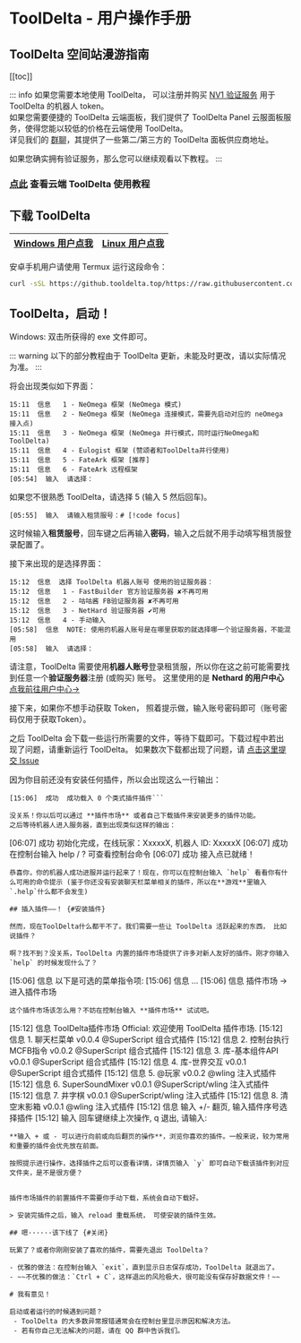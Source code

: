 # ToolDelta - 用户操作手册

## ToolDelta 空间站漫游指南

[[toc]]

::: info
如果您需要本地使用 ToolDelta， 可以注册并购买 [NV1 验证服务](https://nv1.nethard.pro) 用于 ToolDelta 的机器人 token。  
如果您需要便捷的 ToolDelta 云端面板，我们提供了 ToolDelta Panel 云服面板服务，使得您能以较低的价格在云端使用 ToolDelta。  
详见我们的 [群聊](http://qm.qq.com/cgi-bin/qm/qr?_wv=1027&k=XGyPWC3k0-t0nZHGA2d0jzO7b9ogcI8N&authKey=zLTjnagIiquztxwxhfSdnT7sCTJY3iGT6Hgr5fJcU4heg98oyrhoNHCozMVYIbON&noverify=0&group_code=1030755163)，其提供了一些第二/第三方的 ToolDelta 面板供应商地址。  
  
如果您确实拥有验证服务，那么您可以继续观看以下教程。
:::

### [点此](/use/temp_learn_use) 查看云端 ToolDelta 使用教程

## 下载 ToolDelta

| [Windows 用户点我](https://github.tooldelta.top/https://github.com/ToolDelta-Basic/ToolDelta/releases/latest/download/ToolDelta-windows.exe) | [Linux 用户点我](https://github.tooldelta.top/https://github.com/ToolDelta-Basic/ToolDelta/releases/latest/download/ToolDelta-linux) |
| ------ | ------ |

安卓手机用户请使用 Termux 运行这段命令：

```bash
curl -sSL https://github.tooldelta.top/https://raw.githubusercontent.com/ToolDelta/ToolDelta/main/install.sh | bash
```

## ToolDelta，启动！

Windows: 双击所获得的 exe 文件即可。

::: warning
以下的部分教程由于 ToolDelta 更新，未能及时更改，请以实际情况为准。
:::


将会出现类似如下界面：
```
15:11  信息   1 - NeOmega 框架 (NeOmega 模式)
15:11  信息   2 - NeOmega 框架 (NeOmega 连接模式，需要先启动对应的 neOmega 接入点)
15:11  信息   3 - NeOmega 框架 (NeOmega 并行模式，同时运行NeOmega和ToolDelta)
15:11  信息   4 - Eulogist 框架 (赞颂者和ToolDelta并行使用)
15:11  信息   5 - FateArk 框架 [推荐]
15:11  信息   6 - FateArk 远程框架
[05:54]  输入  请选择：
```
如果您不很熟悉 ToolDelta，请选择 5 (输入 5 然后回车)。

```
[05:55]  输入  请输入租赁服号：# [!code focus]
```
这时候输入**租赁服号**，回车键之后再输入**密码**，输入之后就不用手动填写租赁服登录配置了。

接下来出现的是选择界面：
```
15:12  信息  选择 ToolDelta 机器人账号 使用的验证服务器：
15:12  信息   1 - FastBuilder 官方验证服务器 ✘不再可用
15:12  信息   2 - 咕咕酱 FB验证服务器 ✘不再可用
15:12  信息   3 - NetHard 验证服务器 ✔可用
15:12  信息   4 - 手动输入
[05:58]  信息  NOTE: 使用的机器人账号是在哪里获取的就选择哪一个验证服务器，不能混用
[05:58]  输入  请选择：
```
请注意，ToolDelta 需要使用**机器人账号**登录租赁服，所以你在这之前可能需要找到任意一个**验证服务器**注册 (或购买) 账号。
这里使用的是 **Nethard 的用户中心** [点我前往用户中心→](https://nv1.nethard.pro)

接下来，如果你不想手动获取 Token， 照着提示做，输入账号密码即可（账号密码仅用于获取Token）。

之后 ToolDelta 会下载一些运行所需要的文件，等待下载即可。下载过程中若出现了问题，请重新运行 ToolDelta。
如果数次下载都出现了问题，请 [点击这里提交 Issue](https://github.com/ToolDelta-Basic/ToolDelta/issues)

因为你目前还没有安装任何插件，所以会出现这么一行输出：
```
[15:06]  成功  成功载入 0 个类式插件插件```

没关系！你以后可以通过 **插件市场** 或者自己下载插件来安装更多的插件功能。
之后等待机器人进入服务器，直到出现类似这样的输出：

```
[06:07]  成功  初始化完成，在线玩家：XxxxxX, 机器人 ID: XxxxxX
[06:07]  成功  在控制台输入 help / ? 可查看控制台命令
[06:07]  成功  接入点已就绪！
```
恭喜你，你的机器人成功进服并运行起来了！现在，你可以在控制台输入 `help` 看看你有什么可用的命令提示 (鉴于你还没有安装聊天栏菜单相关的插件，所以在**游戏**里输入 `.help`什么都不会发生)

## 插入插件——！ {#安装插件}

然而，现在ToolDelta什么都干不了。我们需要一些让 ToolDelta 活跃起来的东西， 比如说插件？

啊？找不到？没关系，ToolDelta 内置的插件市场提供了许多对新人友好的插件。刚才你输入 `help` 的时候发现什么了？
```
[15:06]  信息  以下是可选的菜单指令项:
[15:06]  信息   ...
[15:06]  信息   插件市场  ->  进入插件市场
```
这个插件市场该怎么用？不妨在控制台输入 **插件市场** 试试吧。
```
[15:12]  信息  ToolDelta插件市场 Official: 欢迎使用 ToolDelta 插件市场.
[15:12]  信息   1. 聊天栏菜单 v0.0.4 @SuperScript 组合式插件
[15:12]  信息   2. 控制台执行MCFB指令 v0.0.2 @SuperScript 组合式插件
[15:12]  信息   3. 库-基本组件API v0.0.1 @SuperScript 组合式插件
[15:12]  信息   4. 库-世界交互 v0.0.1 @SuperScript 组合式插件
[15:12]  信息   5. @玩家 v0.0.2 @wling 注入式插件
[15:12]  信息   6. SuperSoundMixer v0.0.1 @SuperScript/wling 注入式插件
[15:12]  信息   7. 井字棋 v0.0.1 @SuperScript/wling 注入式插件
[15:12]  信息   8. 清空末影箱 v0.0.1 @wling 注入式插件
[15:12]  信息  输入 +/- 翻页, 输入插件序号选择插件
[15:12]  输入  回车键继续上次操作, q 退出, 请输入:
```
**输入 + 或 - 可以进行向前或向后翻页的操作**，浏览你喜欢的插件。一般来说，较为常用和重要的插件会优先放在前面。

按照提示进行操作，选择插件之后可以查看详情，详情页输入 `y` 即可自动下载该插件到对应文件夹，是不是很方便？


插件市场插件的前置插件不需要你手动下载，系统会自动下载好。

> 安装完插件之后，输入 reload 重载系统， 可使安装的插件生效。

## 嗯······该下线了 {#关闭}

玩累了？或者你刚刚安装了喜欢的插件，需要先退出 ToolDelta？

- 优雅的做法：在控制台输入 `exit`，直到显示日志保存成功，ToolDelta 就退出了。
- ~~不优雅的做法：`Ctrl + C`，这样退出的风险极大，很可能没有保存好数据文件！~~

# 我有意见！

启动或者运行的时候遇到问题？
 - ToolDelta 的大多数异常报错通常会在控制台里显示原因和解决方法。
 - 若有你自己无法解决的问题，请在 QQ 群中告诉我们。
